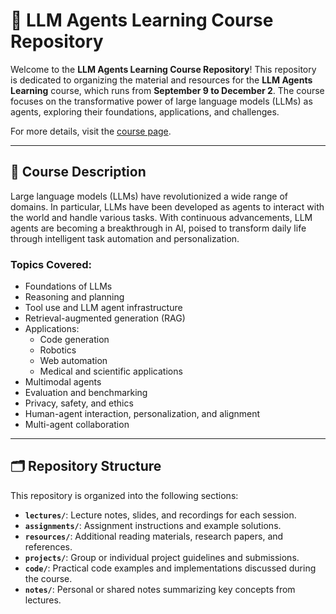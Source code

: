 # 🧠 LLM Agents Learning Course Repository

Welcome to the **LLM Agents Learning Course Repository**! This repository is dedicated to organizing the material and resources for the **LLM Agents Learning** course, which runs from **September 9 to December 2**. The course focuses on the transformative power of large language models (LLMs) as agents, exploring their foundations, applications, and challenges.

For more details, visit the [course page](https://llmagents-learning.org/f24).

---

## 📜 Course Description

Large language models (LLMs) have revolutionized a wide range of domains. In particular, LLMs have been developed as agents to interact with the world and handle various tasks. With continuous advancements, LLM agents are becoming a breakthrough in AI, poised to transform daily life through intelligent task automation and personalization.

### Topics Covered:
- Foundations of LLMs
- Reasoning and planning
- Tool use and LLM agent infrastructure
- Retrieval-augmented generation (RAG)
- Applications:
  - Code generation
  - Robotics
  - Web automation
  - Medical and scientific applications
- Multimodal agents
- Evaluation and benchmarking
- Privacy, safety, and ethics
- Human-agent interaction, personalization, and alignment
- Multi-agent collaboration

---

## 🗂️ Repository Structure

This repository is organized into the following sections:

- **`lectures/`**: Lecture notes, slides, and recordings for each session.
- **`assignments/`**: Assignment instructions and example solutions.
- **`resources/`**: Additional reading materials, research papers, and references.
- **`projects/`**: Group or individual project guidelines and submissions.
- **`code/`**: Practical code examples and implementations discussed during the course.
- **`notes/`**: Personal or shared notes summarizing key concepts from lectures.


